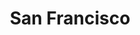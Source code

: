 ---
title: San Francisco
showTitle: true
image: /img/photos/broadway.jpg
materials:
description: 
---